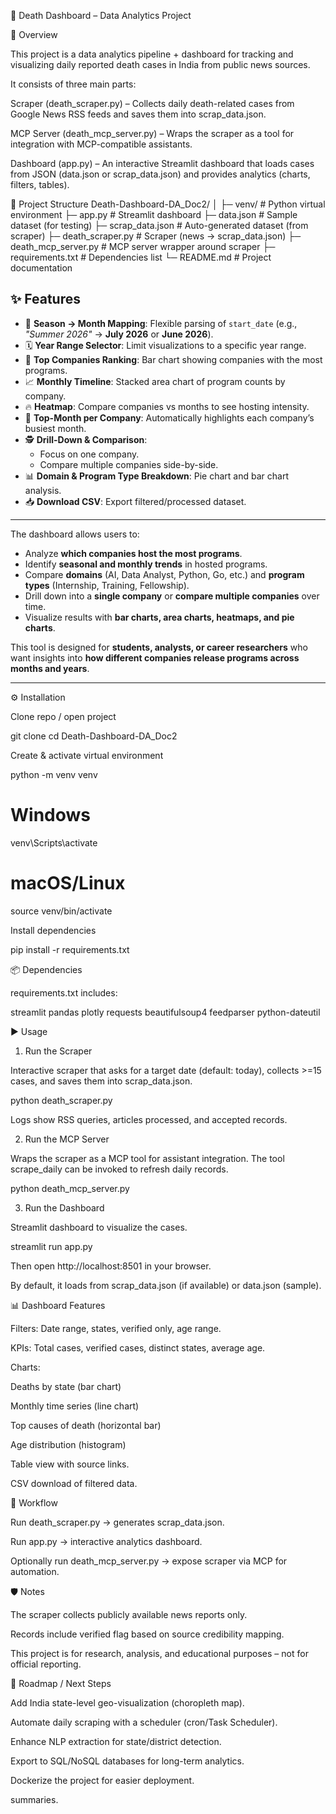 📰 Death Dashboard – Data Analytics Project


📌 Overview

This project is a data analytics pipeline + dashboard for tracking and visualizing daily reported death cases in India from public news sources.

It consists of three main parts:

Scraper (death_scraper.py) – Collects daily death-related cases from Google News RSS feeds and saves them into scrap_data.json.

MCP Server (death_mcp_server.py) – Wraps the scraper as a tool for integration with MCP-compatible assistants.

Dashboard (app.py) – An interactive Streamlit dashboard that loads cases from JSON (data.json or scrap_data.json) and provides analytics (charts, filters, tables).

📂 Project Structure
Death-Dashboard-DA_Doc2/
│
├─ venv/                     # Python virtual environment
├─ app.py                    # Streamlit dashboard
├─ data.json                 # Sample dataset (for testing)
├─ scrap_data.json           # Auto-generated dataset (from scraper)
├─ death_scraper.py          # Scraper (news -> scrap_data.json)
├─ death_mcp_server.py       # MCP server wrapper around scraper
├─ requirements.txt          # Dependencies list
└─ README.md                 # Project documentation

## ✨ Features
- 📅 **Season → Month Mapping**: Flexible parsing of `start_date` (e.g., *"Summer 2026"* → **July 2026** or **June 2026**).  
- 🗓 **Year Range Selector**: Limit visualizations to a specific year range.  
- 🏢 **Top Companies Ranking**: Bar chart showing companies with the most programs.  
- 📈 **Monthly Timeline**: Stacked area chart of program counts by company.  
- 🔥 **Heatmap**: Compare companies vs months to see hosting intensity.  
- 🌟 **Top-Month per Company**: Automatically highlights each company’s busiest month.  
- 🕵️ **Drill-Down & Comparison**:  
  - Focus on one company.  
  - Compare multiple companies side-by-side.  
- 📊 **Domain & Program Type Breakdown**: Pie chart and bar chart analysis.  
- 📥 **Download CSV**: Export filtered/processed dataset.  

---

The dashboard allows users to:
- Analyze **which companies host the most programs**.
- Identify **seasonal and monthly trends** in hosted programs.
- Compare **domains** (AI, Data Analyst, Python, Go, etc.) and **program types** (Internship, Training, Fellowship).
- Drill down into a **single company** or **compare multiple companies** over time.
- Visualize results with **bar charts, area charts, heatmaps, and pie charts**.

This tool is designed for **students, analysts, or career researchers** who want insights into **how different companies release programs across months and years**.

---

⚙️ Installation

Clone repo / open project

git clone <your-repo-url>
cd Death-Dashboard-DA_Doc2


Create & activate virtual environment

python -m venv venv
# Windows
venv\Scripts\activate
# macOS/Linux
source venv/bin/activate


Install dependencies

pip install -r requirements.txt

📦 Dependencies

requirements.txt includes:

streamlit
pandas
plotly
requests
beautifulsoup4
feedparser
python-dateutil

▶️ Usage
1. Run the Scraper

Interactive scraper that asks for a target date (default: today), collects >=15 cases, and saves them into scrap_data.json.

python death_scraper.py


Logs show RSS queries, articles processed, and accepted records.

2. Run the MCP Server

Wraps the scraper as a MCP tool for assistant integration.
The tool scrape_daily can be invoked to refresh daily records.

python death_mcp_server.py

3. Run the Dashboard

Streamlit dashboard to visualize the cases.

streamlit run app.py


Then open http://localhost:8501
 in your browser.

By default, it loads from scrap_data.json (if available) or data.json (sample).

📊 Dashboard Features

Filters: Date range, states, verified only, age range.

KPIs: Total cases, verified cases, distinct states, average age.

Charts:

Deaths by state (bar chart)

Monthly time series (line chart)

Top causes of death (horizontal bar)

Age distribution (histogram)

Table view with source links.

CSV download of filtered data.

🔄 Workflow

Run death_scraper.py → generates scrap_data.json.

Run app.py → interactive analytics dashboard.

Optionally run death_mcp_server.py → expose scraper via MCP for automation.

🛡️ Notes

The scraper collects publicly available news reports only.

Records include verified flag based on source credibility mapping.

This project is for research, analysis, and educational purposes – not for official reporting.

🚀 Roadmap / Next Steps

 Add India state-level geo-visualization (choropleth map).

 Automate daily scraping with a scheduler (cron/Task Scheduler).

 Enhance NLP extraction for state/district detection.

 Export to SQL/NoSQL databases for long-term analytics.

 Dockerize the project for easier deployment.

 summaries.


